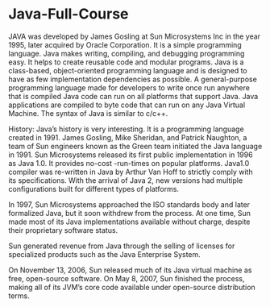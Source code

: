﻿# Java-Full-Course


JAVA was developed by James Gosling at Sun Microsystems Inc in the year 1995, later acquired by Oracle Corporation. It is a simple programming language. Java makes writing, compiling, and debugging programming easy. 
It helps to create reusable code and modular programs. Java is a class-based, object-oriented programming language and is designed to have as few implementation dependencies as possible.
A general-purpose programming language made for developers to write once run anywhere that is compiled Java code can run on all platforms that support Java. Java applications are compiled to byte code that can run on any Java Virtual Machine. The syntax of Java is similar to c/c++.

History: Java’s history is very interesting. It is a programming language created in 1991. James Gosling, Mike Sheridan, and Patrick Naughton, a team of Sun engineers known as the Green team initiated the Java language in 1991.
Sun Microsystems released its first public implementation in 1996 as Java 1.0. It provides no-cost -run-times on popular platforms. Java1.0 compiler was re-written in Java by Arthur Van Hoff to strictly comply with its specifications.
With the arrival of Java 2, new versions had multiple configurations built for different types of platforms.

In 1997, Sun Microsystems approached the ISO standards body and later formalized Java, but it soon withdrew from the process. At one time, Sun made most of its Java implementations available without charge, despite their proprietary software status.

Sun generated revenue from Java through the selling of licenses for specialized products such as the Java Enterprise System.

On November 13, 2006, Sun released much of its Java virtual machine as free, open-source software. On May 8, 2007, Sun finished the process, making all of its JVM’s core code available under open-source distribution terms.


